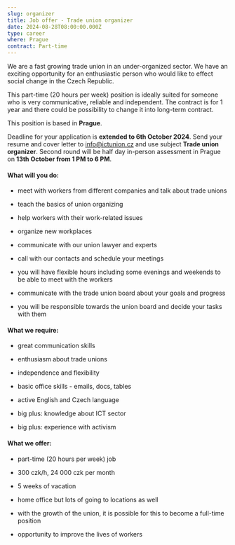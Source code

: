 ```yaml
---
slug: organizer
title: Job offer - Trade union organizer
date: 2024-08-28T08:00:00.000Z
type: career
where: Prague  
contract: Part-time  
---
```


We are a fast growing trade union in an under-organized sector.
We have an exciting opportunity for an enthusiastic person who would like to effect social change in the Czech Republic.

This part-time (20 hours per week) position is ideally suited for someone who is very communicative, reliable and independent. The contract is for 1 year and there could be possibility to change it into long-term contract.  

This position is based in **Prague**.   

Deadline for your application is **extended to 6th October 2024**. Send your resume and cover letter to [info@ictunion.cz](mailto:info@ictunion.cz) and use subject **Trade union organizer**. Second round will be half day in-person assessment in Prague on **13th October from 1 PM to 6 PM**.  

#### What will you do:  

*   meet with workers from different companies and talk about trade unions  

*   teach the basics of union organizing
    
*   help workers with their work-related issues  
    
*   organize new workplaces  
    
*   communicate with our union lawyer and experts  
    
*   call with our contacts and schedule your meetings
    
*   you will have flexible hours including some evenings and weekends to be able to meet with the workers  
    
*   communicate with the trade union board about your goals and progress  
    
*   you will be responsible towards the union board and decide your tasks with them   
    

#### What we require:  

*   great communication skills  
    
*   enthusiasm about trade unions  
    
*   independence and flexibility  
    
*   basic office skills - emails, docs, tables  
    
*   active English and Czech language  
    
*   big plus: knowledge about ICT sector  
    
*   big plus: experience with activism  
    

#### What we offer:  

*   part-time (20 hours per week) job  
    
*   300 czk/h, 24 000 czk per month 

*	5 weeks of vacation
    
*   home office but lots of going to locations as well  
    
*   with the growth of the union, it is possible for this to become a full-time position  
    
*   opportunity to improve the lives of workers
